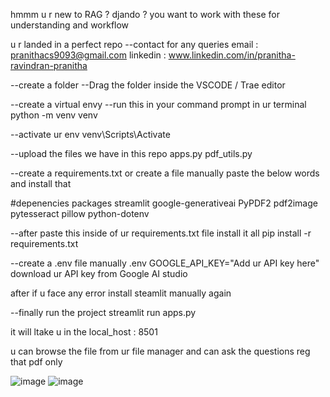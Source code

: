 hmmm u r new to RAG ? djando ? 
you want to work with these for understanding and workflow

u r landed in a perfect repo 
--contact for any queries 
email : pranithacs9093@gmail.com
linkedin : www.linkedin.com/in/pranitha-ravindran-pranitha


--create a folder 
--Drag the folder inside the VSCODE / Trae editor

--create a virtual envy 
--run this in your command prompt in ur terminal
python -m venv venv

--activate ur env
venv\Scripts\Activate

--upload the files we have in this repo 
apps.py 
pdf_utils.py 


--create a requirements.txt 
or create a file manually 
paste the below words and install that 

#depenencies packages 
streamlit
google-generativeai
PyPDF2
pdf2image
pytesseract
pillow
python-dotenv


--after paste this inside of ur requirements.txt file install it all
pip install -r requirements.txt


--create a .env file manually 
.env 
GOOGLE_API_KEY="Add ur API key here"
download ur API key from Google AI studio

after if u face any error install steamlit manually again 


--finally run the project 
streamlit run apps.py



it will ltake u in the local_host : 8501

u can browse the file from ur file manager and can ask the questions reg that pdf only 




![image](https://github.com/user-attachments/assets/d3ef4aef-5b6d-4cbb-b9b7-5d72f3c55b70)
![image](https://github.com/user-attachments/assets/76f4ae36-8cbd-444e-9fd7-b9a28d831cd7)


